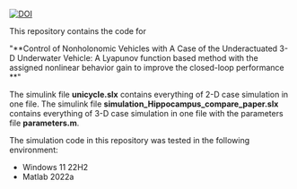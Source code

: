 [![DOI](https://zenodo.org/badge/DOI/10.5281/zenodo.6373126.svg)](https://doi.org/10.5281/zenodo.6373126)

This repository contains the code for

"**Control of  Nonholonomic Vehicles with A Case of the Underactuated 3-D Underwater Vehicle: A Lyapunov function based method with the assigned nonlinear behavior gain to improve the closed-loop performance **" 

The simulink file **unicycle.slx** contains everything of 2-D case simulation in one file.
The simulink file **simulation_Hippocampus_compare_paper.slx** contains everything of 3-D case simulation in one file with the parameters file **parameters.m**.

The simulation code in this repository was tested in the following environment:
- Windows 11 22H2
- Matlab 2022a
